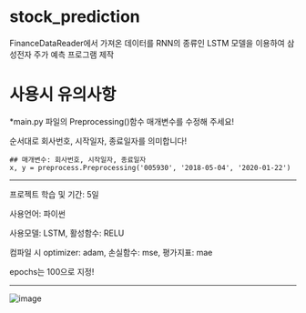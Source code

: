 # stock_prediction
FinanceDataReader에서 가져온 데이터를 RNN의 종류인 LSTM 모델을 이용하여 삼성전자 주가 예측 프로그램 제작

# 사용시 유의사항

*main.py 파일의 Preprocessing()함수 매개변수를 수정해 주세요!

순서대로 회사번호, 시작일자, 종료일자를 의미합니다!

```
## 매개변수: 회사번호, 시작일자, 종료일자
x, y = preprocess.Preprocessing('005930', '2018-05-04', '2020-01-22')
```

---

프로젝트 학습 및 기간: 5일

사용언어: 파이썬

사용모델: LSTM, 활성함수: RELU 

컴파일 시 optimizer: adam, 손실함수: mse, 평가지표: mae

epochs는 100으로 지정!

---
![image](https://github.com/hgk5722/stock_prediction/assets/95735511/1eacc67a-8d8f-4b51-9bfa-e50ee9bcc2df)
